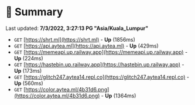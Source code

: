# 📖 Summary
Last updated: **7/3/2022, 3:27:13 PG "Asia/Kuala_Lumpur"**

- `GET` [https://shrt.ml](https://shrt.ml) - **Up** (1856ms)
- `GET` [https://api.aytea.ml](https://api.aytea.ml) - **Up** (429ms)
- `GET` [https://memeapi.up.railway.app](https://memeapi.up.railway.app) - **Up** (224ms)
- `GET` [https://hastebin.up.railway.app](https://hastebin.up.railway.app) - **Up** (173ms)
- `GET` [https://glitch247.aytea14.repl.co](https://glitch247.aytea14.repl.co) - **Up** (560ms)
- `GET` [https://color.aytea.ml/4b31d6.png](https://color.aytea.ml/4b31d6.png) - **Up** (1364ms)
